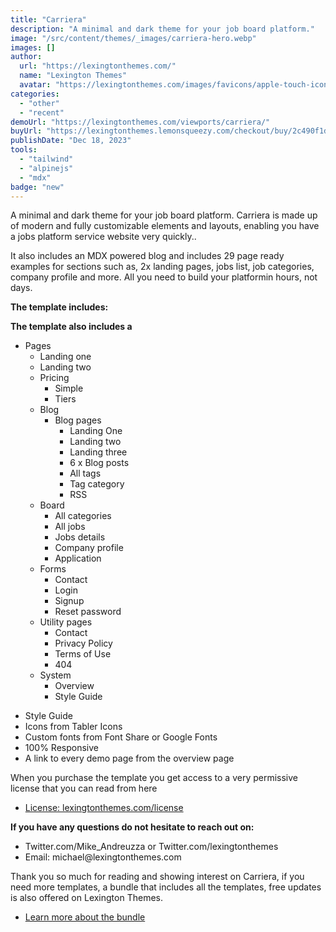 ```yaml
---
title: "Carriera"
description: "A minimal and dark theme for your job board platform."
image: "/src/content/themes/_images/carriera-hero.webp"
images: []
author:
  url: "https://lexingtonthemes.com/"
  name: "Lexington Themes"
  avatar: "https://lexingtonthemes.com/images/favicons/apple-touch-icon.png"
categories:
  - "other"
  - "recent"
demoUrl: "https://lexingtonthemes.com/viewports/carriera/"
buyUrl: "https://lexingtonthemes.lemonsqueezy.com/checkout/buy/2c490f1d-6e5c-4690-9ade-038b802e07a0?aff_ref=W3GzrpMZ"
publishDate: "Dec 18, 2023"
tools:
  - "tailwind"
  - "alpinejs"
  - "mdx"
badge: "new"
---
```


<p>
A minimal and dark theme for your job board platform. Carriera is made up of modern and fully customizable elements and layouts, enabling you have a jobs platform service website very quickly..

It also includes an MDX powered blog and includes 29 page ready examples for sections such as, 2x landing pages, jobs list, job categories, company profile and more. All you need to build your platformin hours, not days.

</p>
<p><strong>The template includes:</strong></p>

<p><strong>The template also includes a</strong></p>
<ul>
  <li>Pages
    <ul>
      <li>Landing one</li>
      <li>Landing two</li>
      <li>Pricing
        <ul>
          <li>Simple</li>
          <li>Tiers</li>
        </ul>
      </li>
      <li>Blog
        <ul>
          <li>Blog pages
            <ul>
              <li>Landing One</li>
              <li>Landing two</li>
              <li>Landing three</li>
              <li>6 x Blog posts</li>
              <li>All tags</li>
              <li>Tag category</li>
              <li>RSS</li>
            </ul>
          </li>
        </ul>
      </li>
      <li>Board
        <ul>
          <li>All categories</li>
          <li>All jobs</li>
          <li>Jobs details</li>
          <li>Company profile</li>
          <li>Application</li>
        </ul>
      </li>
      <li>Forms
        <ul>
          <li>Contact</li>
          <li>Login</li>
          <li>Signup</li>
          <li>Reset password</li>
        </ul>
      </li>
      <li>Utility pages
        <ul>
          <li>Contact</li>
          <li>Privacy Policy</li>
          <li>Terms of Use</li>
          <li>404</li>
        </ul>
      </li>
      <li>System
        <ul>
          <li>Overview</li>
          <li>Style Guide</li>
        </ul>
      </li>
    </ul>
  </li>
</ul>
<ul>
  <li>Style Guide</li>
  <li>Icons from Tabler Icons</li>
  <li>Custom fonts from Font Share or Google Fonts</li>
  <li>100%&nbsp;Responsive</li>
  <li>A link to every demo page from the overview page</li>
</ul>
<p>When you purchase the template you get access to a very permissive license that you can read from here</p>
<ul>
  <li><a href="https://lexingtonthemes.com/license/" rel="noopener noreferrer" target="_blank">License: lexingtonthemes.com/license</a></li>
</ul>
<p><strong>If you have any questions do not hesitate to reach out on:</strong></p>
<ul>
  <li>Twitter.com/Mike_Andreuzza or&nbsp;Twitter.com/lexingtonthemes</li>
  <li>Email: michael@lexingtonthemes.com</li>
</ul>
<p>Thank you so much for reading and showing interest on Carriera, if you need more templates, a bundle that includes all the templates, free updates is also offered on Lexington Themes.&nbsp;</p>
<ul>
  <li><a href="https://lexingtonthemes.com/pricing/" rel="noopener noreferrer" target="_blank">Learn more about the bundle</a></li>
</ul>
